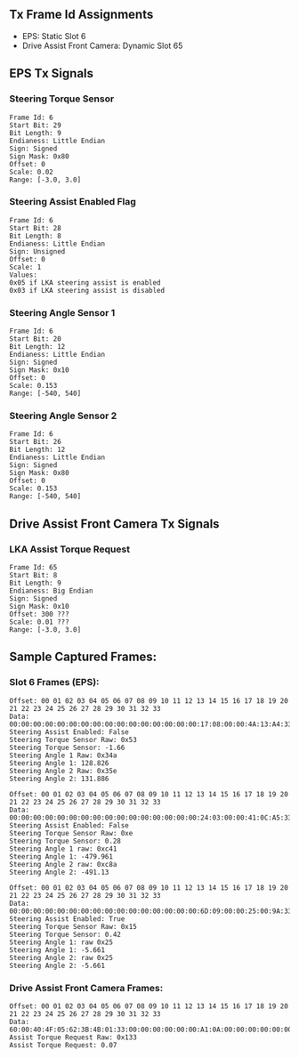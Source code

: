## Tx Frame Id Assignments
- EPS: Static Slot 6 
- Drive Assist Front Camera: Dynamic Slot 65


## EPS Tx Signals
### Steering Torque Sensor
```
Frame Id: 6
Start Bit: 29
Bit Length: 9
Endianess: Little Endian
Sign: Signed
Sign Mask: 0x80
Offset: 0
Scale: 0.02
Range: [-3.0, 3.0]
```

### Steering Assist Enabled Flag
```
Frame Id: 6
Start Bit: 28
Bit Length: 8
Endianess: Little Endian
Sign: Unsigned
Offset: 0
Scale: 1
Values: 
0x05 if LKA steering assist is enabled
0x03 if LKA steering assist is disabled
```

### Steering Angle Sensor 1
```
Frame Id: 6
Start Bit: 20
Bit Length: 12
Endianess: Little Endian
Sign: Signed
Sign Mask: 0x10
Offset: 0
Scale: 0.153
Range: [-540, 540]
```

### Steering Angle Sensor 2
```
Frame Id: 6
Start Bit: 26
Bit Length: 12
Endianess: Little Endian
Sign: Signed
Sign Mask: 0x80
Offset: 0
Scale: 0.153
Range: [-540, 540]
```

## Drive Assist Front Camera Tx Signals
### LKA Assist Torque Request
```
Frame Id: 65
Start Bit: 8
Bit Length: 9
Endianess: Big Endian
Sign: Signed
Sign Mask: 0x10
Offset: 300 ???
Scale: 0.01 ???
Range: [-3.0, 3.0]
```

## Sample Captured Frames:
### Slot 6 Frames (EPS):
```
Offset: 00 01 02 03 04 05 06 07 08 09 10 11 12 13 14 15 16 17 18 19 20 21 22 23 24 25 26 27 28 29 30 31 32 33
Data:   00:00:00:00:00:00:00:00:00:00:00:00:00:00:00:00:17:08:00:00:4A:13:A4:33:D8:38:5E:83:03:53:80:00:00:70
Steering Assist Enabled: False
Steering Torque Sensor Raw: 0x53
Steering Torque Sensor: -1.66
Steering Angle 1 Raw: 0x34a 
Steering Angle 1: 128.826 
Steering Angle 2 Raw: 0x35e 
Steering Angle 2: 131.886

Offset: 00 01 02 03 04 05 06 07 08 09 10 11 12 13 14 15 16 17 18 19 20 21 22 23 24 25 26 27 28 29 30 31 32 33
Data:   00:00:00:00:00:00:00:00:00:00:00:00:00:00:00:00:24:03:00:00:41:0C:A5:33:3A:33:8A:0C:03:0E:00:00:00:70 
Steering Assist Enabled: False
Steering Torque Sensor Raw: 0xe
Steering Torque Sensor: 0.28
Steering Angle 1 raw: 0xc41 
Steering Angle 1: -479.961 
Steering Angle 2 raw: 0xc8a 
Steering Angle 2: -491.13

Offset: 00 01 02 03 04 05 06 07 08 09 10 11 12 13 14 15 16 17 18 19 20 21 22 23 24 25 26 27 28 29 30 31 32 33
Data:   00:00:00:00:00:00:00:00:00:00:00:00:00:00:00:00:6D:09:00:00:25:00:9A:33:56:39:25:00:05:15:00:00:00:70 
Steering Assist Enabled: True
Steering Torque Sensor Raw: 0x15 
Steering Torque Sensor: 0.42 
Steering Angle 1: raw 0x25 
Steering Angle 1: -5.661 
Steering Angle 2: raw 0x25 
Steering Angle 2: -5.661
```
### Drive Assist Front Camera Frames:
```
Offset: 00 01 02 03 04 05 06 07 08 09 10 11 12 13 14 15 16 17 18 19 20 21 22 23 24 25 26 27 28 29 30 31 32 33
Data:   60:00:40:4F:05:62:3B:4B:01:33:00:00:00:00:00:00:A1:0A:00:00:00:00:00:00:00:00:00:00:00:00:00:00:00:E0 
Assist Torque Request Raw: 0x133
Assist Torque Request: 0.07
```


